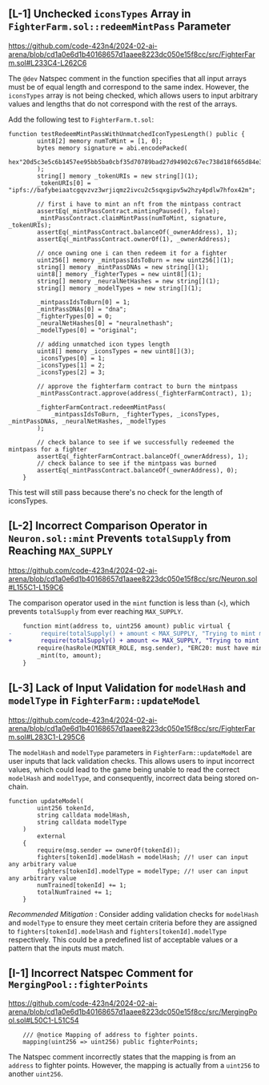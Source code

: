 ## [L-1] Unchecked `iconsTypes` Array in `FighterFarm.sol::redeemMintPass` Parameter

https://github.com/code-423n4/2024-02-ai-arena/blob/cd1a0e6d1b40168657d1aaee8223dc050e15f8cc/src/FighterFarm.sol#L233C4-L262C6

The `@dev` Natspec comment in the function specifies that all input arrays must be of equal length and correspond to the same index. However, the `iconsTypes` array is not being checked, which allows users to input arbitrary values and lengths that do not correspond with the rest of the arrays.

Add the following test to `FighterFarm.t.sol`:

```solidity
function testRedeemMintPassWithUnmatchedIconTypesLength() public {
        uint8[2] memory numToMint = [1, 0];
        bytes memory signature = abi.encodePacked(
            hex"20d5c3e5c6b1457ee95bb5ba0cbf35d70789bad27d94902c67ec738d18f665d84e316edf9b23c154054c7824bba508230449ee98970d7c8b25cc07f3918369481c"
        );
        string[] memory _tokenURIs = new string[](1);
        _tokenURIs[0] = "ipfs://bafybeiaatcgqvzvz3wrjiqmz2ivcu2c5sqxgipv5w2hzy4pdlw7hfox42m";

        // first i have to mint an nft from the mintpass contract
        assertEq(_mintPassContract.mintingPaused(), false);
        _mintPassContract.claimMintPass(numToMint, signature, _tokenURIs);
        assertEq(_mintPassContract.balanceOf(_ownerAddress), 1);
        assertEq(_mintPassContract.ownerOf(1), _ownerAddress);

        // once owning one i can then redeem it for a fighter
        uint256[] memory _mintpassIdsToBurn = new uint256[](1);
        string[] memory _mintPassDNAs = new string[](1);
        uint8[] memory _fighterTypes = new uint8[](1);
        string[] memory _neuralNetHashes = new string[](1);
        string[] memory _modelTypes = new string[](1);

        _mintpassIdsToBurn[0] = 1;
        _mintPassDNAs[0] = "dna";
        _fighterTypes[0] = 0;
        _neuralNetHashes[0] = "neuralnethash";
        _modelTypes[0] = "original";

        // adding unmatched icon types length
        uint8[] memory _iconsTypes = new uint8[](3);
        _iconsTypes[0] = 1;
        _iconsTypes[1] = 2;
        _iconsTypes[2] = 3;

        // approve the fighterfarm contract to burn the mintpass
        _mintPassContract.approve(address(_fighterFarmContract), 1);

        _fighterFarmContract.redeemMintPass(
            _mintpassIdsToBurn, _fighterTypes, _iconsTypes, _mintPassDNAs, _neuralNetHashes, _modelTypes
        );

        // check balance to see if we successfully redeemed the mintpass for a fighter
        assertEq(_fighterFarmContract.balanceOf(_ownerAddress), 1);
        // check balance to see if the mintpass was burned
        assertEq(_mintPassContract.balanceOf(_ownerAddress), 0);
    }
```
This test will still pass because there's no check for the length of iconsTypes.

## [L-2] Incorrect Comparison Operator in `Neuron.sol::mint` Prevents `totalSupply` from Reaching `MAX_SUPPLY`

https://github.com/code-423n4/2024-02-ai-arena/blob/cd1a0e6d1b40168657d1aaee8223dc050e15f8cc/src/Neuron.sol#L155C1-L159C6

The comparison operator used in the `mint` function is less than (`<`), which prevents `totalSupply` from ever reaching `MAX_SUPPLY`.

```diff
    function mint(address to, uint256 amount) public virtual {
-        require(totalSupply() + amount < MAX_SUPPLY, "Trying to mint more than the max supply"); 
+        require(totalSupply() + amount <= MAX_SUPPLY, "Trying to mint more than the max supply"); 
        require(hasRole(MINTER_ROLE, msg.sender), "ERC20: must have minter role to mint");
        _mint(to, amount);
    }
```

## [L-3] Lack of Input Validation for `modelHash` and `modelType` in `FighterFarm::updateModel`

https://github.com/code-423n4/2024-02-ai-arena/blob/cd1a0e6d1b40168657d1aaee8223dc050e15f8cc/src/FighterFarm.sol#L283C1-L295C6

The `modelHash` and `modelType` parameters in `FighterFarm::updateModel` are user inputs that lack validation checks. This allows users to input incorrect values, which could lead to the game being unable to read the correct `modelHash` and `modelType`, and consequently, incorrect data being stored on-chain.

```solidity
function updateModel(
        uint256 tokenId, 
        string calldata modelHash,
        string calldata modelType
    ) 
        external
    {
        require(msg.sender == ownerOf(tokenId));
        fighters[tokenId].modelHash = modelHash; //! user can input any arbitrary value
        fighters[tokenId].modelType = modelType; //! user can input any arbitrary value
        numTrained[tokenId] += 1;
        totalNumTrained += 1;
    }
```

*Recommended Mitigation* : 
Consider adding validation checks for `modelHash` and `modelType` to ensure they meet certain criteria before they are assigned to `fighters[tokenId].modelHash` and `fighters[tokenId].modelType` respectively. This could be a predefined list of acceptable values or a pattern that the inputs must match.

## [I-1] Incorrect Natspec Comment for `MergingPool::fighterPoints`

https://github.com/code-423n4/2024-02-ai-arena/blob/cd1a0e6d1b40168657d1aaee8223dc050e15f8cc/src/MergingPool.sol#L50C1-L51C54

```solidity
    /// @notice Mapping of address to fighter points.
    mapping(uint256 => uint256) public fighterPoints;
```

The Natspec comment incorrectly states that the mapping is from an `address` to fighter points. However, the mapping is actually from a `uint256` to another `uint256`.

 